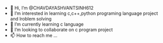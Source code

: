 - 👋 Hi, I’m @CHAVDAYASHVANTSINH612
- 👀 I’m interested in learning c,c++,python programing language project and lroblem solving
- 🌱 I’m currently learning c language 
- 💞️ I’m looking to collaborate on c program project 
- 📫 How to reach me ...

<!---
CHAVDAYASHVANTSINH612/CHAVDAYASHVANTSINH612 is a ✨ special ✨ repository because its `README.md` (this file) appears on your GitHub profile.
You can click the Preview link to take a look at your changes.
--->
